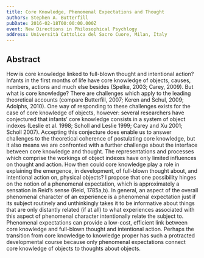 ```yaml
---
title: Core Knowledge, Phenomenal Expectations and Thought
authors: Stephen A. Butterfill
pubDate: 2016-02-18T00:00:00.000Z
event: New Directions in Philosophical Psychlogy
address: Università Cattolica del Sacro Cuore, Milan, Italy
---
```


## Abstract

How is core knowledge linked to full-blown thought and intentional action?  Infants in the first months of life have core knowledge of objects, causes, numbers, actions and much else besides (Spelke, 2003; Carey, 2009).  But what is core knowledge?  There are challenges which apply to the leading theoretical accounts (compare Butterfill, 2007; Keren and Schul, 2009; Adolphs, 2010).  One way of responding to these challenges exists for the case of core knowledge of objects, however: several researchers have conjectured that infants’ core knowledge consists in a system of object indexes (Leslie et al. 1998; Scholl and Leslie 1999; Carey and Xu 2001; Scholl 2007). Accepting this conjecture does enable us to answer challenges to the theoretical coherence of postulating core knowledge, but it also means we are confronted with a further challenge about the interface between core knowledge and thought.  The representations and processes which comprise the workings of object indexes have only limited influences on thought and action.  How then could core knowledge play a role in explaining the emergence, in development, of full-blown thought about, and intentional action on, physical objects?  I propose that one possibility hinges on the notion of a phenomenal expectation, which is approximately a sensation in Reid’s sense (Reid, 1785a,b). In general, an aspect of the overall phenomenal character of an experience is a phenomenal expectation just if its subject routinely and unthinkingly takes it to be informative about things that are only distantly related (if at all) to what experiences associated with this aspect of phenomenal character intentionally relate the subject to.  Phenomenal expectations can provide a low-cost, efficient link between core knowledge and full-blown thought and intentional action.  Perhaps the transition from core knowledge to knowledge proper has such a protracted developmental course because only phenomenal expectations connect core knowledge of objects to thoughts about objects.


